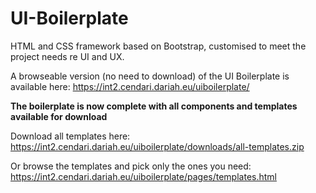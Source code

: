 # UI-Boilerplate
HTML and CSS framework based on Bootstrap, customised to meet the project needs re UI and UX.

A browseable version (no need to download) of the UI Boilerplate is available here: https://int2.cendari.dariah.eu/uiboilerplate/

**The boilerplate is now complete with all components and templates available for download**

Download all templates here: https://int2.cendari.dariah.eu/uiboilerplate/downloads/all-templates.zip

Or browse the templates and pick only the ones you need: https://int2.cendari.dariah.eu/uiboilerplate/pages/templates.html


